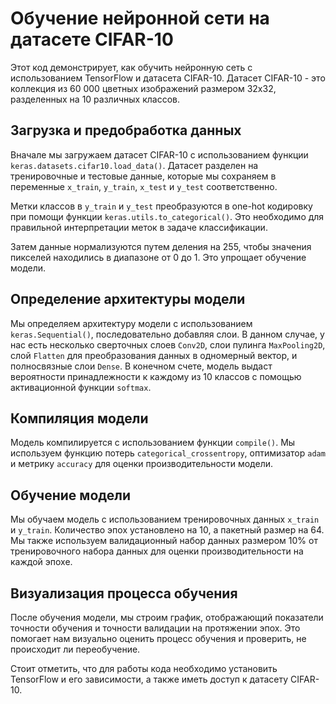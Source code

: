 # Обучение нейронной сети на датасете CIFAR-10

Этот код демонстрирует, как обучить нейронную сеть с использованием TensorFlow и датасета CIFAR-10. Датасет CIFAR-10 - это коллекция из 60 000 цветных изображений размером 32x32, разделенных на 10 различных классов.

## Загрузка и предобработка данных

Вначале мы загружаем датасет CIFAR-10 с использованием функции `keras.datasets.cifar10.load_data()`. Датасет разделен на тренировочные и тестовые данные, которые мы сохраняем в переменные `x_train`, `y_train`, `x_test` и `y_test` соответственно.

Метки классов в `y_train` и `y_test` преобразуются в one-hot кодировку при помощи функции `keras.utils.to_categorical()`. Это необходимо для правильной интерпретации меток в задаче классификации.

Затем данные нормализуются путем деления на 255, чтобы значения пикселей находились в диапазоне от 0 до 1. Это упрощает обучение модели.

## Определение архитектуры модели

Мы определяем архитектуру модели с использованием `keras.Sequential()`, последовательно добавляя слои. В данном случае, у нас есть несколько сверточных слоев `Conv2D`, слои пулинга `MaxPooling2D`, слой `Flatten` для преобразования данных в одномерный вектор, и полносвязные слои `Dense`. В конечном счете, модель выдаст вероятности принадлежности к каждому из 10 классов с помощью активационной функции `softmax`.

## Компиляция модели

Модель компилируется с использованием функции `compile()`. Мы используем функцию потерь `categorical_crossentropy`, оптимизатор `adam` и метрику `accuracy` для оценки производительности модели.

## Обучение модели

Мы обучаем модель с использованием тренировочных данных `x_train` и `y_train`. Количество эпох установлено на 10, а пакетный размер на 64. Мы также используем валидационный набор данных размером 10% от тренировочного набора данных для оценки производительности на каждой эпохе.

## Визуализация процесса обучения

После обучения модели, мы строим график, отображающий показатели точности обучения и точности валидации на протяжении эпох. Это помогает нам визуально оценить процесс обучения и проверить, не происходит ли переобучение.

Стоит отметить, что для работы кода необходимо установить TensorFlow и его зависимости, а также иметь доступ к датасету CIFAR-10.
